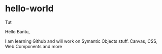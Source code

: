 # hello-world
Tut

Hello Bantu,

I am learning Github and will work on Symantic Objects stuff. Canvas, CSS, Web Components and more

